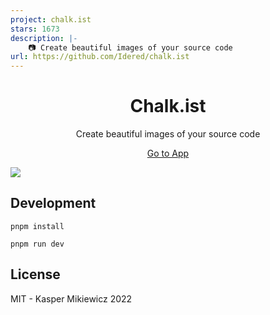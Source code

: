 ```yaml
---
project: chalk.ist
stars: 1673
description: |-
    📷 Create beautiful images of your source code
url: https://github.com/Idered/chalk.ist
---
```


<h1 align="center">
Chalk.ist
</h1>

<p align="center">Create beautiful images of your source code</p>

<p align="center">
<a href="https://chalk.ist">Go to App</a>
</p>

[![](./.github/screenshot.png)](https://chalk.ist)

## Development

```
pnpm install
```

```
pnpm run dev
```

## License

MIT - Kasper Mikiewicz 2022

